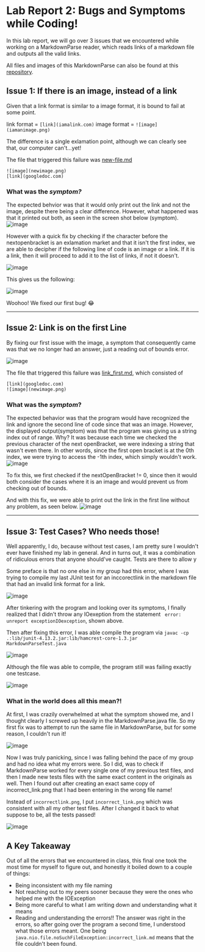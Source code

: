 # Lab Report 2: Bugs and Symptoms while Coding! 

In this lab report, we will go over 3 issues that we encountered while working on a MarkdownParse reader, which reads links of a markdown file and outputs all the valid links. 

All files and images of this MarkdownParse can also be found at this 
[repository](https://github.com/goldarluu/markdown-parse). 
## **Issue 1: If there is an image, instead of a link**

Given that a link format is similar to a image format, it is bound to fail at some point. 

link format = `[link](iamalink.com)` 
image format = `![image](iamanimage.png)` 

The difference is a single exlamation point, although we can clearly see that, our computer can't...yet!


The file that triggered this failure was [new-file.md](https://github.com/goldarluu/markdown-parse/blob/main/new-file.md)
``` 
![image](newimage.png)
[link](googledoc.com)
```
### What was the *symptom?*
The expected behvior was that it would only print out the link and not the image, despite there being a clear difference. 
However, what happened was that it printed out both, as seen in the screen shot below (symptom). 
![image](imagebeingreadaslink.png)

However with a quick fix by checking if the character before the nextopenbracket is an exlamation market and that it isn't the first index, we are able to decipher if the following line of code is an image or a link. If it is a link, then it will proceed to add it to the list of links, if not it doesn't.


![image](image_failing.png)

This gives us the following: 

![image](imagecorrect.png)

 Woohoo! We fixed our first bug! :joy:

---

## **Issue 2: Link is on the first Line**

By fixing our first issue with the image, a symptom that consequently came was that we no longer had an answer, just a reading out of bounds error. 

![image](linkonfirstline.png)


The file that triggered this failure was [link_first.md](https://github.com/goldarluu/markdown-parse/blob/main/link_first.md), which consisted of 
```
[link](googledoc.com)
![image](newimage.png)
```

### What was the *symptom*?
The expected behavior was that the program would have recognized the link and ignore the second line of code since that was an image. However, the displayed output(symptom) was that the program was giving us a string index out of range. Why? It was because each time we checked the previous character of the next openBracket, we were indexing a string that wasn't even there. In other words, since the first open bracket is at the 0th index, we were trying to access the -1th index, which simply wouldn't work.
![image](linkfirst.png)


To fix this, we first checked if the nextOpenBracket != 0, since then it would both consider the cases where it is an image and would prevent us from checking out of bounds. 


And with this fix, we were able to print out the link in the first line without any problem, as seen below. 
![image](firstlinkgood.png)


--- 

## **Issue 3: Test Cases? Who needs those!**

Well apparently, I do, because without test cases, I am pretty sure I wouldn't ever have finished my lab in general. And in turns out, it was a combination of ridiculous errors that anyone should've caught. Tests are there to allow y

Some preface is that no one else in my group had this error, where I was trying to compile my last JUnit test for an inccorectlink in the markdown file that had an invalid link format for a link.  

![image](dumberror.png)

After tinkering with the program and looking over its symptoms, I finally realized that I didn't throw any IOexeption from the statement 
` error: unreport exceptionIOexception`, shown above. 

Then after fixing this error, I was able compile the program via `javac -cp .:lib/junit-4.13.2.jar:lib/hamcrest-core-1.3.jar MarkdownParseTest.java`

![image](throwexception.png) 

Although the file was able to compile, the program still was failing exactly one testcase. 

![image](incorrectname.png)

### **What in the world does all this mean?!** 
At first, I was crazily overwhelmed at what the symptom showed me, and I thought clearly I screwed up heavily in the MarkdownParse.java file. So my first fix was to attempt to run the same file in MarkdownParse, but for some reason, I couldn't run it! 

![image](incorrectname2.png)

Now I was truly panicking, since I was falling behind the pace of my group and had no idea what my errors were. So I did, was to check if MarkdownParse worked for every single one of my previous test files, and then I made new tests files with the same exact content in the originals as well. Then I found out after creating an exact same copy of incorrect_link.png that I had been entering in the wrong file name!

Instead of `incorrectlink.png`, I put `incorrect_link.png` which was consistent with all my other test files. After I changed it back to what suppose to be, all the tests passed! 

![image](5testpass.png)

## A Key Takeaway 

Out of all the errors that we encountered in class, this final one took the most time for myself to figure out, and honestly it boiled down to a couple of things:
- Being inconsistent with my file naming 
- Not reaching out to my peers sooner because they were the ones who helped me with the IOException
- Being more careful to what I am writing down and understanding what it means
- Reading and understanding the errors!! The answer was right in the errors, so after going over the program a second time, I understood what those errors meant. One being `java.nio.file.noSuchFileException:incorrect_link.md` means that the file couldn't been found. 







